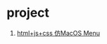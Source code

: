 # project
1.  [html+js+css 仿MacOS Menu](https://github.com/qiaobil/project/tree/main/DOCK "html+js+css 仿MacOS Menu")
